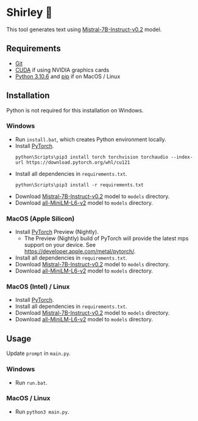 # Shirley 🦈

This tool generates text using [Mistral-7B-Instruct-v0.2](https://huggingface.co/mistralai/Mistral-7B-Instruct-v0.2) model.

## Requirements
- [Git](https://git-scm.com/)
- [CUDA](https://developer.nvidia.com/cuda-toolkit) if using NVIDIA graphics cards
- [Python 3.10.6](https://www.python.org/downloads/release/python-3106/) and [pip](https://pypi.org/project/pip/) if on MacOS / Linux

## Installation

Python is not required for this installation on Windows.

### Windows
- Run `install.bat`, which creates Python environment locally.
- Install [PyTorch](https://pytorch.org/get-started/locally/).
  ```
  python\Scripts\pip3 install torch torchvision torchaudio --index-url https://download.pytorch.org/whl/cu121
  ```
- Install all dependencies in `requirements.txt`.
    ```
    python\Scripts\pip3 install -r requirements.txt
    ```
- Download [Mistral-7B-Instruct-v0.2](https://huggingface.co/mistralai/Mistral-7B-Instruct-v0.2) model to `models` directory.
- Download [all-MiniLM-L6-v2](https://huggingface.co/sentence-transformers/all-MiniLM-L6-v2) model to `models` directory.

### MacOS (Apple Silicon)
- Install [PyTorch](https://pytorch.org/get-started/locally/) Preview (Nightly).
  - The Preview (Nightly) build of PyTorch will provide the latest mps support on your device. See https://developer.apple.com/metal/pytorch/.
- Install all dependencies in `requirements.txt`.
- Download [Mistral-7B-Instruct-v0.2](https://huggingface.co/mistralai/Mistral-7B-Instruct-v0.2) model to `models` directory.
- Download [all-MiniLM-L6-v2](https://huggingface.co/sentence-transformers/all-MiniLM-L6-v2) model to `models` directory.

### MacOS (Intel) / Linux
- Install [PyTorch](https://pytorch.org/get-started/locally/).
- Install all dependencies in `requirements.txt`.
- Download [Mistral-7B-Instruct-v0.2](https://huggingface.co/mistralai/Mistral-7B-Instruct-v0.2) model to `models` directory.
- Download [all-MiniLM-L6-v2](https://huggingface.co/sentence-transformers/all-MiniLM-L6-v2) model to `models` directory.

## Usage

Update `prompt` in `main.py`.

### Windows
- Run `run.bat`.

### MacOS / Linux
- Run `python3 main.py`.
